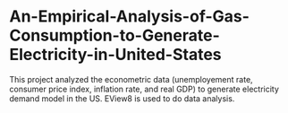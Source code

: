 # An-Empirical-Analysis-of-Gas-Consumption-to-Generate-Electricity-in-United-States
This project analyzed the econometric data (unemployement rate, consumer price index, inflation rate, and real GDP) to generate electricity demand model in the US. EView8 is used to do data analysis.
